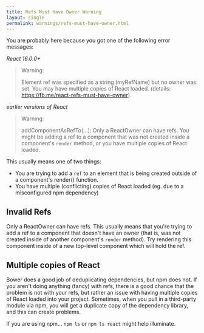 ```yaml
---
title: Refs Must Have Owner Warning
layout: single
permalink: warnings/refs-must-have-owner.html
---
```


You are probably here because you got one of the following error messages:

*React 16.0.0+*
> Warning:
>
> Element ref was specified as a string (myRefName) but no owner was set. You may have multiple copies of React loaded. (details: https://fb.me/react-refs-must-have-owner).

*earlier versions of React*
> Warning:
>
> addComponentAsRefTo(...): Only a ReactOwner can have refs. You might be adding a ref to a component that was not created inside a component's `render` method, or you have multiple copies of React loaded.

This usually means one of two things:

- You are trying to add a `ref` to an element that is being created outside of a component's render() function.
- You have multiple (conflicting) copies of React loaded (eg. due to a misconfigured npm dependency)


## Invalid Refs

Only a ReactOwner can have refs. This usually means that you're trying to add a ref to a component that doesn't have an owner (that is, was not created inside of another component's `render` method). Try rendering this component inside of a new top-level component which will hold the ref.

## Multiple copies of React

Bower does a good job of deduplicating dependencies, but npm does not. If you aren't doing anything (fancy) with refs, there is a good chance that the problem is not with your refs, but rather an issue with having multiple copies of React loaded into your project. Sometimes, when you pull in a third-party module via npm, you will get a duplicate copy of the dependency library, and this can create problems.

If you are using npm... `npm ls` or `npm ls react` might help illuminate.
